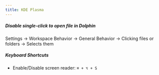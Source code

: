 ```yaml
---
title: KDE Plasma
---
```


##### Disable single-click to open file in Dolphin

Settings → Workspace Behavior → General Behavior → Clicking files or folders → Selects them

##### Keyboard Shortcuts

- Enable/Disable screen reader: `⌘ + ⌥ + S`

